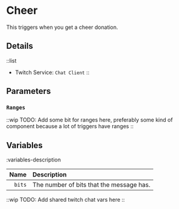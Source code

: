 # Cheer
This triggers when you get a cheer donation.

## Details
::list
- Twitch Service: `Chat Client`
::

## Parameters
### `Ranges`

::wip
TODO: Add some bit for ranges here, preferably some kind of component because a lot of triggers have ranges
::

## Variables
:variables-description

Name | Description
----:|:------------
`bits` | The number of bits that the message has.

::wip
TODO: Add shared twitch chat vars here
::